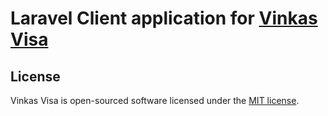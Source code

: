 # Laravel Client application for [Vinkas Visa](https://github.com/vinkas0/visa)

## License

Vinkas Visa is open-sourced software licensed under the [MIT license](http://opensource.org/licenses/MIT).

